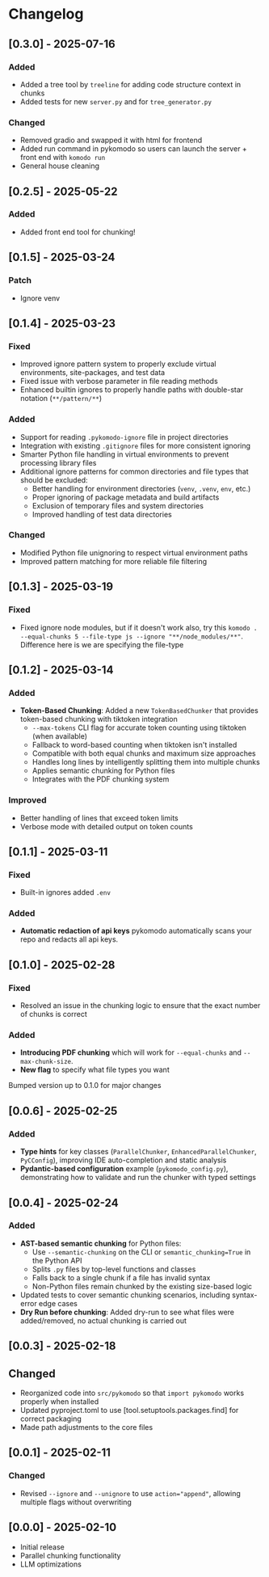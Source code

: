 # Changelog

## [0.3.0] - 2025-07-16
### Added 
- Added a tree tool by `treeline` for adding code structure context in chunks
- Added tests for new `server.py` and for `tree_generator.py`

### Changed
- Removed gradio and swapped it with html for frontend 
- Added run command in pykomodo so users can launch the server + front end with `komodo run` 
- General house cleaning 

## [0.2.5] - 2025-05-22
### Added
- Added front end tool for chunking! 

## [0.1.5] - 2025-03-24

### Patch
- Ignore venv 

## [0.1.4] - 2025-03-23

### Fixed
- Improved ignore pattern system to properly exclude virtual environments, site-packages, and test data
- Fixed issue with verbose parameter in file reading methods
- Enhanced builtin ignores to properly handle paths with double-star notation (`**/pattern/**`)

### Added
- Support for reading `.pykomodo-ignore` file in project directories
- Integration with existing `.gitignore` files for more consistent ignoring
- Smarter Python file handling in virtual environments to prevent processing library files
- Additional ignore patterns for common directories and file types that should be excluded:
  - Better handling for environment directories (`venv`, `.venv`, `env`, etc.)
  - Proper ignoring of package metadata and build artifacts
  - Exclusion of temporary files and system directories
  - Improved handling of test data directories

### Changed
- Modified Python file unignoring to respect virtual environment paths
- Improved pattern matching for more reliable file filtering

## [0.1.3] - 2025-03-19

### Fixed
- Fixed ignore node modules, but if it doesn't work also, try this `komodo . --equal-chunks 5 --file-type js --ignore "**/node_modules/**"`. Difference here is we are specifying the file-type

## [0.1.2] - 2025-03-14

### Added
- **Token-Based Chunking**: Added a new `TokenBasedChunker` that provides token-based chunking with tiktoken integration
  - `--max-tokens` CLI flag for accurate token counting using tiktoken (when available)
  - Fallback to word-based counting when tiktoken isn't installed
  - Compatible with both equal chunks and maximum size approaches
  - Handles long lines by intelligently splitting them into multiple chunks
  - Applies semantic chunking for Python files
  - Integrates with the PDF chunking system

### Improved
- Better handling of lines that exceed token limits
- Verbose mode with detailed output on token counts

## [0.1.1] - 2025-03-11

### Fixed
- Built-in ignores added `.env`

### Added
- **Automatic redaction of api keys** pykomodo automatically scans your repo and redacts all api keys. 


## [0.1.0] - 2025-02-28

### Fixed
- Resolved an issue in the chunking logic to ensure that the exact number of chunks is correct

### Added
- **Introducing PDF chunking** which will work for `--equal-chunks` and `--max-chunk-size`.
- **New flag** to specify what file types you want

Bumped version up to 0.1.0 for major changes

## [0.0.6] - 2025-02-25
### Added
- **Type hints** for key classes (`ParallelChunker`, `EnhancedParallelChunker`, `PyCConfig`), improving IDE auto-completion and static analysis
- **Pydantic-based configuration** example (`pykomodo_config.py`), demonstrating how to validate and run the chunker with typed settings

## [0.0.4] - 2025-02-24
### Added
- **AST-based semantic chunking** for Python files:
  - Use `--semantic-chunking` on the CLI or `semantic_chunking=True` in the Python API
  - Splits `.py` files by top-level functions and classes
  - Falls back to a single chunk if a file has invalid syntax
  - Non-Python files remain chunked by the existing size-based logic
- Updated tests to cover semantic chunking scenarios, including syntax-error edge cases
- **Dry Run before chunking**: Added dry-run to see what files were added/removed, no actual chunking is carried out

## [0.0.3] - 2025-02-18
## Changed
- Reorganized code into `src/pykomodo` so that `import pykomodo` works properly when installed
- Updated pyproject.toml to use [tool.setuptools.packages.find] for correct packaging
- Made path adjustments to the core files 

## [0.0.1] - 2025-02-11
### Changed
- Revised `--ignore` and `--unignore` to use `action="append"`, allowing multiple flags without overwriting

## [0.0.0] - 2025-02-10
- Initial release
- Parallel chunking functionality
- LLM optimizations